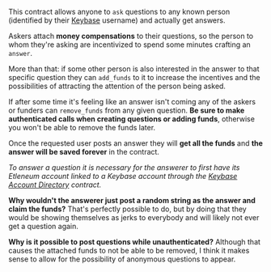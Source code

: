 This contract allows anyone to `ask` questions to any known person (identified by their [Keybase](https://keybase.io/) username) and actually get answers.

Askers attach **money compensations** to their questions, so the person to whom they're asking are incentivized to spend some minutes crafting an `answer`.

More than that: if some other person is also interested in the answer to that specific question they can `add_funds` to it to increase the incentives and the possibilities of attracting the attention of the person being asked.

If after some time it's feeling like an answer isn't coming any of the askers or funders can `remove_funds` from any given question. **Be sure to make authenticated calls when creating questions or adding funds**, otherwise you won't be able to remove the funds later.

Once the requested user posts an answer they will **get all the funds** and **the answer will be saved forever** in the contract.

_To answer a question it is necessary for the answerer to first have its Etleneum account linked to a Keybase account through the [Keybase Account Directory](https://etleneum.com/#/contract/cog4wt7q8n3) contract._

**Why wouldn't the answerer just post a random string as the answer and claim the funds?** That's perfectly possible to do, but by doing that they would be showing themselves as jerks to everybody and will likely not ever get a question again.

**Why is it possible to post questions while unauthenticated?** Although that causes the attached funds to not be able to be removed, I think it makes sense to allow for the possibility of anonymous questions to appear.
